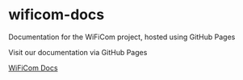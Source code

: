 # wificom-docs
Documentation for the WiFiCom project, hosted using GitHub Pages

Visit our documentation via GitHub Pages

[WiFiCom Docs](https://docs.wificom.dev/)
